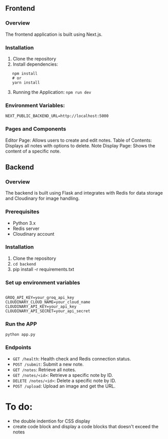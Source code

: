 ## Frontend

### Overview

The frontend application is built using Next.js.

### Installation

1. Clone the repository
2. Install dependencies:

```
   npm install
   # or
   yarn install
```

3. Running the Application: `npm run dev`

### Environment Variables:

`NEXT_PUBLIC_BACKEND_URL=http://localhost:5000`

### Pages and Components

Editor Page: Allows users to create and edit notes.
Table of Contents: Displays all notes with options to delete.
Note Display Page: Shows the content of a specific note.

## Backend

### Overview

The backend is built using Flask and integrates with Redis for data storage and Cloudinary for image handling.

### Prerequisites

- Python 3.x
- Redis server
- Cloudinary account

### Installation

1. Clone the repository
2. `cd backend`
3. pip install -r requirements.txt

### Set up environment variables

```

GROQ_API_KEY=your_groq_api_key
CLOUDINARY_CLOUD_NAME=your_cloud_name
CLOUDINARY_API_KEY=your_api_key
CLOUDINARY_API_SECRET=your_api_secret

```

### Run the APP

`python app.py`

### Endpoints

- `GET /health`: Health check and Redis connection status.
- `POST /submit`: Submit a new note.
- `GET /notes`: Retrieve all notes.
- `GET /notes/<id>`: Retrieve a specific note by ID.
- `DELETE /notes/<id>`: Delete a specific note by ID.
- `POST /upload`: Upload an image and get the URL.

# To do:

- the double indention for CSS display
- create code block and display a code blocks that doesn't exceed the notes
